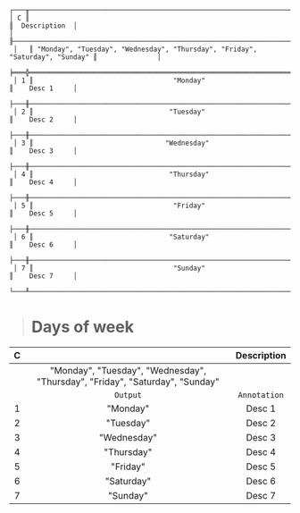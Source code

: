 ```text
┌───╥──────────────────────────────────────────────────────────────────────────────╥───────────────┐
│ C ║                                                                              ║  Description  │
│   ╟──────────────────────────────────────────────────────────────────────────────╫───────────────┤
 │   ║ "Monday", "Tuesday", "Wednesday", "Thursday", "Friday", "Saturday", "Sunday" ║               │
 ╞═══╬══════════════════════════════════════════════════════════════════════════════╬═══════════════╡
 │ 1 ║                                   "Monday"                                   ║    Desc 1     │
 ├───╫──────────────────────────────────────────────────────────────────────────────╫───────────────┤
 │ 2 ║                                  "Tuesday"                                   ║    Desc 2     │
 ├───╫──────────────────────────────────────────────────────────────────────────────╫───────────────┤
 │ 3 ║                                 "Wednesday"                                  ║    Desc 3     │
 ├───╫──────────────────────────────────────────────────────────────────────────────╫───────────────┤
 │ 4 ║                                  "Thursday"                                  ║    Desc 4     │
 ├───╫──────────────────────────────────────────────────────────────────────────────╫───────────────┤
 │ 5 ║                                   "Friday"                                   ║    Desc 5     │
 ├───╫──────────────────────────────────────────────────────────────────────────────╫───────────────┤
 │ 6 ║                                  "Saturday"                                  ║    Desc 6     │
 ├───╫──────────────────────────────────────────────────────────────────────────────╫───────────────┤
 │ 7 ║                                   "Sunday"                                   ║    Desc 7     │
 └───╨──────────────────────────────────────────────────────────────────────────────╨───────────────┘
```

> # Days of week

| C |                                                                              | Description  |
|:-:|:----------------------------------------------------------------------------:|:------------:|
|   | "Monday", "Tuesday", "Wednesday", "Thursday", "Friday", "Saturday", "Sunday" |              |
|   |                                   `Output`                                   | `Annotation` |
| 1 |                                   "Monday"                                   |    Desc 1    |
| 2 |                                  "Tuesday"                                   |    Desc 2    |
| 3 |                                 "Wednesday"                                  |    Desc 3    |
| 4 |                                  "Thursday"                                  |    Desc 4    |
| 5 |                                   "Friday"                                   |    Desc 5    |
| 6 |                                  "Saturday"                                  |    Desc 6    |
| 7 |                                   "Sunday"                                   |    Desc 7    |
